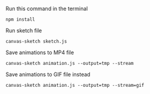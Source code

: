 Run this command in the terminal

```
npm install
```

Run sketch file

```
canvas-sketch sketch.js
```

Save animations to MP4 file

```
canvas-sketch animation.js --output=tmp --stream
```

Save animations to GIF file instead

```
canvas-sketch animation.js --output=tmp --stream=gif
```
